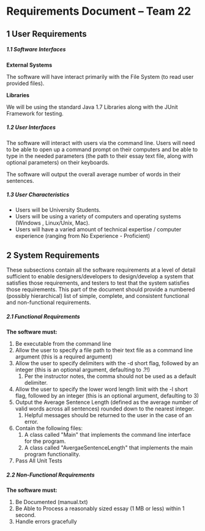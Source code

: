 # Requirements Document – Team 22

## 1 User Requirements

##### 1.1 Software Interfaces 

**External Systems**

The software will have interact primarily with the File System (to read user provided files).

**Libraries**

We will be using the standard Java 1.7 Libraries along with the JUnit Framework for testing.

##### 1.2 User Interfaces 

The software will interact with users via the command line. Users will need to be able to open up a command prompt on their computers and be able to type in the needed parameters (the path to their essay text file, along with optional parameters) on their keyboards.

The software will output the overall average number of words in their sentences. 

##### 1.3 User Characteristics 

- Users will be University Students.
- Users will be using a variety of computers and operating systems (Windows , Linux/Unix, Mac).
- Users will have a varied amount of technical expertise / computer experience (ranging from No Experience - Proficient)

## 2 System Requirements 

These subsections contain all the software requirements at a level of detail sufficient to enable 
designers/developers to design/develop a system that satisfies those requirements, and testers to test 
that the system satisfies those requirements. This part of the document should provide a numbered 
(possibly hierarchical) list of simple, complete, and consistent functional and non-functional 
requirements. 

##### 2.1 Functional Requirements 

**The software must:**
1. Be executable from the command line
2. Allow the user to specify a file path to their text file as a command line argument (this is a required argument)
3. Allow the user to specify delimiters with the -d short flag, followed by an integer (this is an optional argument, defaulting to .?!)
	1. Per the instructor notes, the comma should not be used as a default delimiter.	
4. Allow the user to specify the lower word length limit with the -l short flag, followed by an integer (this is an optional argument, defaulting to 3)
5. Output the Average Sentence Length (defined as the average number of valid words across all sentences) rounded down to the nearest integer.
	1. Helpful messages should be returned to the user in the case of an error.
6. Contain the following files:
	1. A class called "Main" that implements the command line interface for the program.
	2. A class called "AvergaeSentenceLength" that implements the main program functionality.
7. Pass All Unit Tests 


##### 2.2 Non-Functional Requirements 
 
 **The software must:**
 1. Be Documented (manual.txt)
 2. Be Able to Process a reasonably sized essay (1 MB or less) within 1 second.
 3. Handle errors gracefully